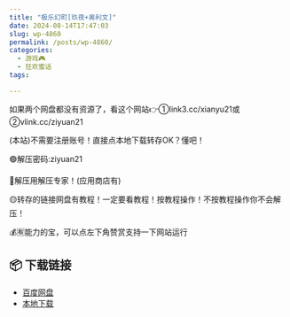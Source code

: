 ```yaml
---
title: "极乐幻町[玖夜+奥利文]"
date: 2024-08-14T17:47:03
slug: wp-4860
permalink: /posts/wp-4860/
categories:
  - 游戏🎮
  - 狂欢蜜话
tags:

---
```


如果两个网盘都没有资源了，看这个网站👉①link3.cc/xianyu21或②vlink.cc/ziyuan21

(本站)不需要注册账号！直接点本地下载转存OK？懂吧！

🟢解压密码:ziyuan21

🔵解压用解压专家！(应用商店有)

🟡转存的链接网盘有教程！一定要看教程！按教程操作！不按教程操作你不会解压！

💰🈶能力的宝，可以点左下角赞赏支持一下网站运行

## 📦 下载链接
- [百度网盘](https://blziyuan21.com/pay-download/4860?key=9e3938dc4a&down_id=0)
- [本地下载](https://blziyuan21.com/pay-download/4860?key=9e3938dc4a&down_id=1)

